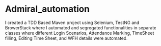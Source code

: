 # Admiral_automation
I created a TDD Based Maven project using Selenium, TestNG and BrowerStack where I automated and segregated functionalities in separate classes where different Login Scenarios, Attendance Marking, TimeSheet filling, Editing Time Sheet,  and WFH details were automated.
